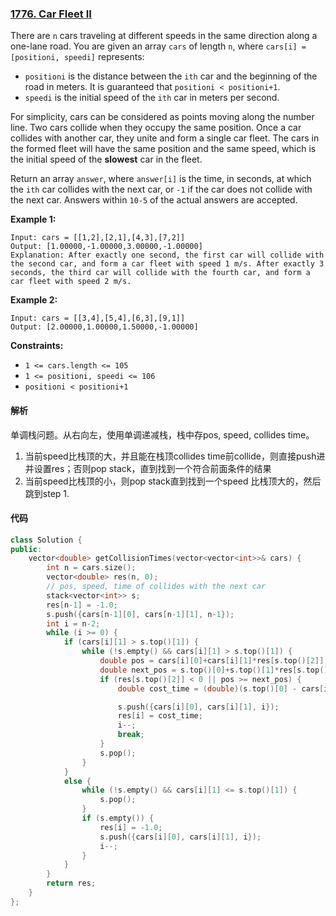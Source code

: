 ### [1776. Car Fleet II](https://leetcode.com/problems/car-fleet-ii/)

There are `n` cars traveling at different speeds in the same direction along a one-lane road. You are given an array `cars` of length `n`, where `cars[i] = [positioni, speedi]` represents:

- `positioni` is the distance between the `ith` car and the beginning of the road in meters. It is guaranteed that `positioni < positioni+1`.
- `speedi` is the initial speed of the `ith` car in meters per second.

For simplicity, cars can be considered as points moving along the number line. Two cars collide when they occupy the same position. Once a car collides with another car, they unite and form a single car fleet. The cars in the formed fleet will have the same position and the same speed, which is the initial speed of the **slowest** car in the fleet.

Return an array `answer`, where `answer[i]` is the time, in seconds, at which the `ith` car collides with the next car, or `-1` if the car does not collide with the next car. Answers within `10-5` of the actual answers are accepted.

 

**Example 1:**

```
Input: cars = [[1,2],[2,1],[4,3],[7,2]]
Output: [1.00000,-1.00000,3.00000,-1.00000]
Explanation: After exactly one second, the first car will collide with the second car, and form a car fleet with speed 1 m/s. After exactly 3 seconds, the third car will collide with the fourth car, and form a car fleet with speed 2 m/s.
```

**Example 2:**

```
Input: cars = [[3,4],[5,4],[6,3],[9,1]]
Output: [2.00000,1.00000,1.50000,-1.00000]
```

 

**Constraints:**

- `1 <= cars.length <= 105`
- `1 <= positioni, speedi <= 106`
- `positioni < positioni+1`

#### 解析

单调栈问题。从右向左，使用单调递减栈，栈中存pos, speed, collides time。

1. 当前speed比栈顶的大，并且能在栈顶collides time前collide，则直接push进并设置res；否则pop stack，直到找到一个符合前面条件的结果
2. 当前speed比栈顶的小，则pop stack直到找到一个speed 比栈顶大的，然后跳到step 1.

#### 代码

```c++
class Solution {
public:
    vector<double> getCollisionTimes(vector<vector<int>>& cars) {
        int n = cars.size();
        vector<double> res(n, 0);
        // pos, speed, time of collides with the next car
        stack<vector<int>> s;
        res[n-1] = -1.0;
        s.push({cars[n-1][0], cars[n-1][1], n-1});
        int i = n-2;
        while (i >= 0) {
            if (cars[i][1] > s.top()[1]) {
                while (!s.empty() && cars[i][1] > s.top()[1]) {
                    double pos = cars[i][0]+cars[i][1]*res[s.top()[2]];
                    double next_pos = s.top()[0]+s.top()[1]*res[s.top()[2]];
                    if (res[s.top()[2]] < 0 || pos >= next_pos) {
                        double cost_time = (double)(s.top()[0] - cars[i][0]) / (double)(cars[i][1] - s.top()[1]);

                        s.push({cars[i][0], cars[i][1], i});
                        res[i] = cost_time;
                        i--;
                        break;
                    }
                    s.pop();
                }
            }
            else {
                while (!s.empty() && cars[i][1] <= s.top()[1]) {
                    s.pop();
                }
                if (s.empty()) {
                    res[i] = -1.0;
                    s.push({cars[i][0], cars[i][1], i});
                    i--;
                }
            }
        }
        return res;
    }
};
```
